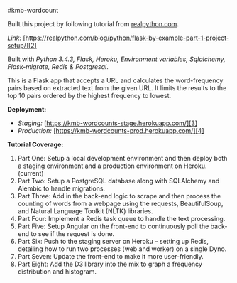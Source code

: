 #kmb-wordcount

Built this project by following tutorial from [realpython.com][1].

*Link:* [https://realpython.com/blog/python/flask-by-example-part-1-project-setup/][2] 

Built with *Python _3.4.3_, _Flask_, _Heroku_, _Environment variables_, _Sqlalchemy_, _Flask-migrate_, _Redis_ & _Postgresql_*.

This is a Flask app that accepts a URL and calculates the word-frequency pairs based on extracted text from the given URL. It limits the results to the top 10 pairs ordered by the highest frequency to lowest.

**Deployment:**
* *Staging:* [https://kmb-wordcounts-stage.herokuapp.com/][3]
* *Production:* [https://kmb-wordcounts-prod.herokuapp.com/][4]

**Tutorial Coverage:**

1. Part One: Setup a local development environment and then deploy both a staging environment and a production environment on Heroku. (current)
2. Part Two: Setup a PostgreSQL database along with SQLAlchemy and Alembic to handle migrations.
3. Part Three: Add in the back-end logic to scrape and then process the counting of words from a webpage using the requests, BeautifulSoup, and Natural Language Toolkit (NLTK) libraries.
4. Part Four: Implement a Redis task queue to handle the text processing.
5. Part Five: Setup Angular on the front-end to continuously poll the back-end to see if the request is done.
6. Part Six: Push to the staging server on Heroku – setting up Redis, detailing how to run two processes (web and worker) on a single Dyno.
7. Part Seven: Update the front-end to make it more user-friendly.
8. Part Eight: Add the D3 library into the mix to graph a frequency distribution and histogram.

[1]: http://realpython.com
[2]: https://realpython.com/blog/python/flask-by-example-part-1-project-setup/
[3]: https://kmb-wordcounts-stage.herokuapp.com/
[4]: https://kmb-wordcounts-prod.herokuapp.com/